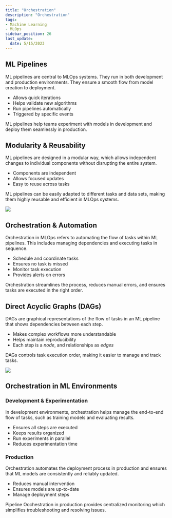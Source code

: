 ```yaml
---
title: "Orchestration"
description: "Orchestration"
tags: 
- Machine Learning
- MLOps
sidebar_position: 26
last_update:
  date: 5/15/2023
---
```


## ML Pipelines

ML pipelines are central to MLOps systems. They run in both development and production environments. They ensure a smooth flow from model creation to deployment.

- Allows quick iterations  
- Helps validate new algorithms  
- Run pipelines automatically  
- Triggered by specific events

ML pipelines help teams experiment with models in development and deploy them seamlessly in production.

## Modularity & Reusability  

ML pipelines are designed in a modular way, which allows independent changes to individual components without disrupting the entire system.

- Components are independent
- Allows focused updates  
- Easy to reuse across tasks

ML pipelines can be easily adapted to different tasks and data sets, making them highly reusable and efficient in MLOps systems.

<div class="img-center"> 

![](/img/docs/all-things-data-Page-34c.png)

</div>

## Orchestration & Automation  

Orchestration in MLOps refers to automating the flow of tasks within ML pipelines. This includes managing dependencies and executing tasks in sequence.

- Schedule and coordinate tasks  
- Ensures no task is missed  
- Monitor task execution  
- Provides alerts on errors

Orchestration streamlines the process, reduces manual errors, and ensures tasks are executed in the right order.

## Direct Acyclic Graphs (DAGs)  

DAGs are graphical representations of the flow of tasks in an ML pipeline that shows dependencies between each step. 

- Makes complex workflows more understandable
- Helps maintain reproducibility  
- Each step is a *node*, and relationships as *edges*

DAGs controls task execution order, making it easier to manage and track tasks.

<div class="img-center"> 

![](/img/docs/all-things-data-Page-34v.png)

</div>


## Orchestration in ML Environments

### Development & Experimentation  

In development environments, orchestration helps manage the end-to-end flow of tasks, such as training models and evaluating results.

- Ensures all steps are executed  
- Keeps results organized  
- Run experiments in parallel  
- Reduces experimentation time  

### Production  

Orchestration automates the deployment process in production and ensures that ML models are consistently and reliably updated.

- Reduces manual intervention  
- Ensures models are up-to-date  
- Manage deployment steps  

Pipeline Oochestration in production provides centralized monitoring which simplifies troubleshooting and resolving issues.